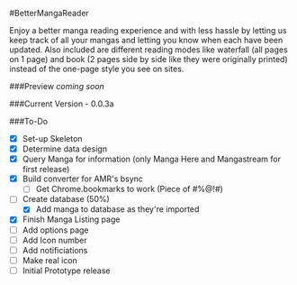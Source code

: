 #BetterMangaReader

Enjoy a better manga reading experience and with less hassle by letting us keep track of all your mangas and letting you know when each have been updated. Also included are different reading modes like waterfall (all pages on 1 page) and book (2 pages side by side like they were originally printed) instead of the one-page style you see on sites.

###Preview
*coming soon*

###Current Version - 0.0.3a

###To-Do
- [x] Set-up Skeleton
- [x] Determine data design
- [x] Query Manga for information (only Manga Here and Mangastream for first release)
- [x] Build converter for AMR's bsync
	- [ ] Get Chrome.bookmarks to work (Piece of #%@!#)
- [ ] Create database (50%)
	- [x] Add manga to database as they're imported
- [x] Finish Manga Listing page
- [ ] Add options page
- [ ] Add Icon number
- [ ] Add notificiations
- [ ] Make real icon
- [ ] Initial Prototype release
